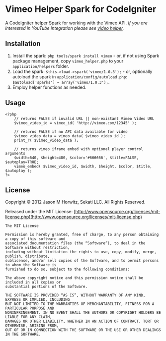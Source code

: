 
Vimeo Helper Spark for CodeIgniter
============================

A [CodeIgniter](http://codeigniter.com) helper [Spark](http://getsparks.org/) for working with the [Vimeo](http://vimeo.com) API. _If you are interested in YouTube integration please see [video helper](https://github.com/mpmont/video_helper)._


Installation
-------------------------------------

1. Install the spark: `php tools/spark install vimeo` - or, if not using Spark package management, copy `vimeo_helper.php` to your `application/helpers` folder.
2. Load the spark: `$this->load->spark('vimeo/1.0.3');` - or, optionally autoload the spark in `application/config/autoload.php`: `$autoload['sparks'] = array('vimeo/1.0.3');`.
3. Employ helper functions as needed.


Usage
-------------------------------------

	<?php
		// returns FALSE if invalid URL || non-existant Vimeo Video URL
		$vimeo_video_id = vimeo_id( 'http://vimeo.com/12345' );
	
		// returns FALSE if no API data available for video
		$vimeo_video_data = vimeo_data( $vimeo_video_id );
		print_r( $vimeo_video_data );
	
		// returns vimeo iframe embed with optional player control arguments
		$width=640, $height=480, $color='#666666', $title=FALSE, $autoplay=TRUE;
		vimeo_embed( $vimeo_video_id, $width, $height, $color, $title, $autoplay );
	?>


License
-------------------------------------

Copyright © 2012 Jason M Horwitz, Sekati LLC. All Rights Reserved.

Released under the MIT License: [http://www.opensource.org/licenses/mit-license.php](http://www.opensource.org/licenses/mit-license.php)

	The MIT License

	Permission is hereby granted, free of charge, to any person obtaining a copy of this software and 
	associated documentation files (the “Software”), to deal in the Software without restriction, 
	including without limitation the rights to use, copy, modify, merge, publish, distribute, 
	sublicense, and/or sell copies of the Software, and to permit persons to whom the Software is 
	furnished to do so, subject to the following conditions:

	The above copyright notice and this permission notice shall be included in all copies or 
	substantial portions of the Software.

	THE SOFTWARE IS PROVIDED “AS IS”, WITHOUT WARRANTY OF ANY KIND, EXPRESS OR IMPLIED, INCLUDING 
	BUT NOT LIMITED TO THE WARRANTIES OF MERCHANTABILITY, FITNESS FOR A PARTICULAR PURPOSE AND 
	NONINFRINGEMENT. IN NO EVENT SHALL THE AUTHORS OR COPYRIGHT HOLDERS BE LIABLE FOR ANY CLAIM, 
	DAMAGES OR OTHER LIABILITY, WHETHER IN AN ACTION OF CONTRACT, TORT OR OTHERWISE, ARISING FROM, 
	OUT OF OR IN CONNECTION WITH THE SOFTWARE OR THE USE OR OTHER DEALINGS IN THE SOFTWARE.	
	
